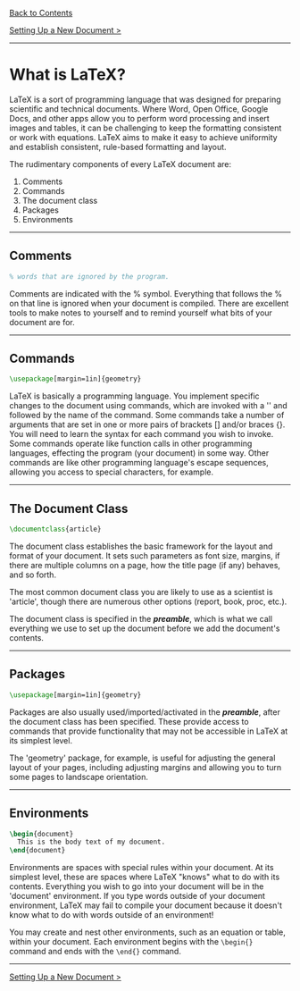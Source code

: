[Back to Contents](../README.md)

[Setting Up a New Document >](NewArticle.md)

---

# What is LaTeX? #

LaTeX is a sort of programming language that was designed for preparing scientific and technical documents. Where Word, Open Office, Google Docs, and other apps allow you to perform word processing and insert images and tables, it can be challenging to keep the formatting consistent or work with equations. LaTeX aims to make it easy to achieve uniformity and establish consistent, rule-based formatting and layout.

The rudimentary components of every LaTeX document are:

1. Comments
2. Commands
3. The document class
4. Packages
5. Environments

---

## Comments ##

```latex
% words that are ignored by the program.
```

Comments are indicated with the % symbol. Everything that follows the % on that line is ignored when your document is compiled. There are excellent tools to make notes to yourself and to remind yourself what bits of your document are for.

---

## Commands ##

```latex
\usepackage[margin=1in]{geometry}
```

LaTeX is basically a programming language. You implement specific changes to the document using commands, which are invoked with a '\' and followed by the name of the command. Some commands take a number of arguments that are set in one or more pairs of brackets [] and/or braces {}. You will need to learn the syntax for each command you wish to invoke. Some commands operate like function calls in other programming languages, effecting the program (your document) in some way. Other commands are like other programming language's escape sequences, allowing you access to special characters, for example.

---

## The Document Class #

```latex
\documentclass{article}
```

The document class establishes the basic framework for the layout and format of your document. It sets such parameters as font size, margins, if there are multiple columns on a page, how the title page (if any) behaves, and so forth.

The most common document class you are likely to use as a scientist is 'article', though there are numerous other options (report, book, proc, etc.).

The document class is specified in the ***preamble***, which is what we call everything we use to set up the document before we add the document's contents.

---

## Packages ##

```latex
\usepackage[margin=1in]{geometry}
```

Packages are also usually used/imported/activated in the ***preamble***, after the document class has been specified. These provide access to commands that provide functionality that may not be accessible in LaTeX at its simplest level.

The 'geometry' package, for example, is useful for adjusting the general layout of your pages, including adjusting margins and allowing you to turn some pages to landscape orientation.

---

## Environments ##

```latex
\begin{document}
  This is the body text of my document.
\end{document}
```

Environments are spaces with special rules within your document. At its simplest level, these are spaces where LaTeX "knows" what to do with its contents. Everything you wish to go into your document will be in the 'document' environment. If you type words outside of your document environment, LaTeX may fail to compile your document because it doesn't know what to do with words outside of an environment!

You may create and nest other environments, such as an equation or table, within your document. Each environment begins with the ```\begin{}``` command and ends with the ```\end{}``` command.

---

[Setting Up a New Document >](NewArticle.md)
